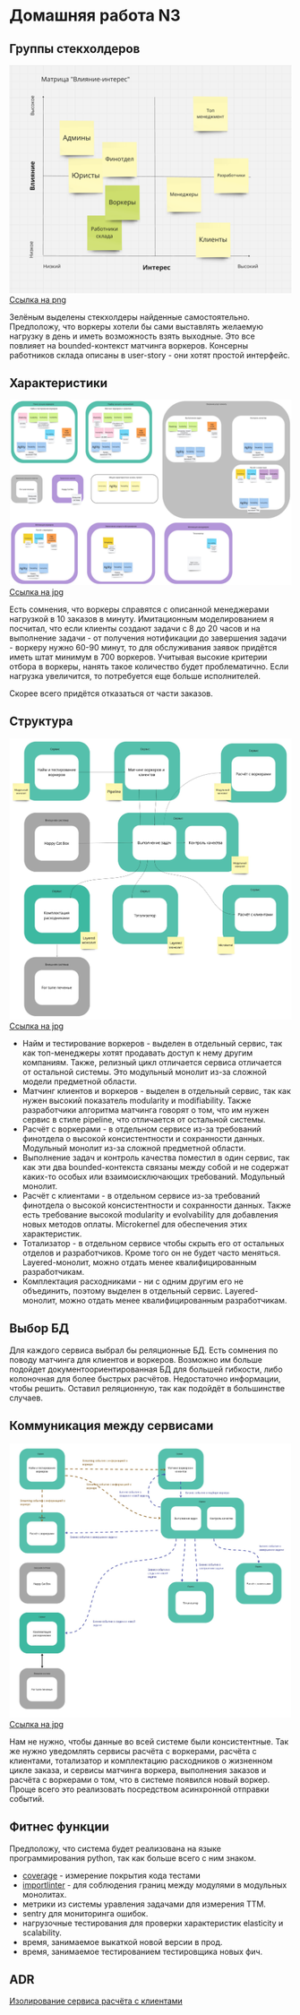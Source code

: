 Домашняя работа N3
==================

Группы стекхолдеров
-------------------
![Stackholders](./stackholders.png  "Stackholders")
[Ссылка на png](stackholders.png)

Зелёным выделены стекхолдеры найденные самостоятельно. Предположу, что воркеры хотели бы сами выставлять желаемую нагрузку в день и иметь возможность взять выходные. Это все повлияет на bounded-контекст матчинга воркеров. Консерны работников склада описаны в user-story - они хотят простой интерфейс.

Характеристики
--------------
![Characteristics](./characteristics.jpg  "Characteristics")
[Ссылка на jpg](characteristics.jpg)

Есть сомнения, что воркеры справятся с описанной менеджерами нагрузкой в 10 заказов в минуту. Имитационным моделированием я посчитал, что если клиенты создают задачи с 8 до 20 часов и на выполнение задачи - от получения нотификации до завершения задачи - воркеру нужно 60-90 минут, то для обслуживания заявок придётся иметь штат минимум в 700 воркеров. Учитывая высокие критерии отбора в воркеры, нанять такое количество будет проблематично. Если нагрузка увеличится, то потребуется еще больше исполнителей.

Скорее всего придётся отказаться от части заказов.

Структура
---------
![Structure](./structure.jpg  "Structure")
[Ссылка на jpg](structure.jpg)

* Найм и тестирование воркеров - выделен в отдельный сервис, так как топ-менеджеры хотят продавать доступ к нему другим компаниям. Также, релизный цикл отличается сервиса отличается от остальной системы. Это модульный монолит из-за сложной модели предметной области.
* Матчинг клиентов и воркеров - выделен в отдельный сервис, так как нужен высокий показатель modularity и modifiability. Также разработчики алгоритма матчинга говорят о том, что им нужен сервис в стиле pipeline, что отличается от остальной системы.
* Расчёт с воркерами - в отдельном сервисе из-за требований финотдела о высокой консистентности и сохранности данных. Модульный монолит из-за сложной предметной области.
* Выполнение задач и контроль качества поместил в один сервис, так как эти два bounded-контекста связаны между собой и не содержат каких-то особых или взаимоисключающих требований. Модульный монолит.
* Расчёт с клиентами - в отдельном сервисе из-за требований финотдела о высокой консистентности и сохранности данных. Также есть требование высокой modularity и evolvability для добавления новых методов оплаты. Microkernel для обеспечения этих характеристик.
* Тотализатор - в отдельном сервисе чтобы скрыть его от остальных отделов и разработчиков. Кроме того он не будет часто меняться. Layered-монолит, можно отдать менее квалифицированным разработчикам.
* Комплектация расходниками - ни с одним другим его не объединить, поэтому выделен в отдельный сервис. Layered-монолит, можно отдать менее квалифицированным разработчикам.

Выбор БД
--------

Для каждого сервиса выбрал бы реляционные БД. Есть сомнения по поводу матчинга для клиентов и воркеров. Возможно им больше подойдет документоориентированная БД для большей гибкости, либо колоночная для более быстрых расчётов. Недостаточно информации, чтобы решить. Оставил реляционную, так как подойдёт в большинстве случаев.


Коммуникация между сервисами
----------------------------
![Structure](./communication.jpg  "Communication")
[Ссылка на jpg](communication.jpg)

Нам не нужно, чтобы данные во всей системе были консистентные. Так же нужно уведомлять сервисы расчёта с воркерами, расчёта с клиентами, тотализатор и комплектацию расходников о жизненном цикле заказа, и сервисы матчинга воркера, выполнения заказов и расчёта с воркерами о том, что в системе появился новый воркер. Проще всего это реализовать посредством асинхронной отправки событий.


Фитнес функции
--------------

Предположу, что система будет реализована на языке программирования python, так как больше всего с ним знаком.
* [coverage](https://coverage.readthedocs.io) - измерение покрытия кода тестами
* [importlinter](https://github.com/seddonym/import-linter) - для соблюдения границ между модулями в модульных монолитах.
* метрики из системы уравления задачами для измерения TTM.
* sentry для мониторинга ошибок.
* нагрузочные тестирования для проверки характеристик elasticity и scalability.
* время, занимаемое выкаткой новой версии в прод.
* время, занимаемое тестированием тестировщика новых фич.


ADR
---

[Изолирование сервиса расчёта с клиентами](./adr/01-we-will-separate-billing-service.md)

